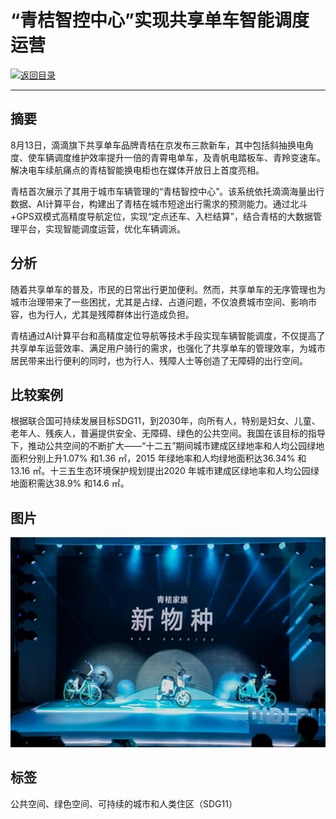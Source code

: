 # “青桔智控中心”实现共享单车智能调度运营

[![返回目录](http://img.shields.io/badge/点击-返回目录-875A7B.svg?style=flat&colorA=8F8F8F)](/)

----------

## 摘要

8月13日，滴滴旗下共享单车品牌青桔在京发布三款新车，其中包括斜抽换电角度、使车辆调度维护效率提升一倍的青霄电单车，及青帆电踏板车、青羚变速车。解决电车续航痛点的青桔智能换电柜也在媒体开放日上首度亮相。

青桔首次展示了其用于城市车辆管理的“青桔智控中心”。该系统依托滴滴海量出行数据、AI计算平台，构建出了青桔在城市短途出行需求的预测能力。通过北斗+GPS双模式高精度导航定位，实现“定点还车、入栏结算”，结合青桔的大数据管理平台，实现智能调度运营，优化车辆调派。

## 分析

随着共享单车的普及，市民的日常出行更加便利。然而，共享单车的无序管理也为城市治理带来了一些困扰，尤其是占绿、占道问题，不仅浪费城市空间、影响市容，也为行人，尤其是残障群体出行造成负担。

青桔通过AI计算平台和高精度定位导航等技术手段实现车辆智能调度，不仅提高了共享单车运营效率、满足用户骑行的需求，也强化了共享单车的管理效率，为城市居民带来出行便利的同时，也为行人、残障人士等创造了无障碍的出行空间。

## 比较案例


根据联合国可持续发展目标SDG11，到2030年，向所有人，特别是妇女、儿童、老年人、残疾人，普遍提供安全、无障碍、绿色的公共空间。我国在该目标的指导下，推动公共空间的不断扩大——“十二五”期间城市建成区绿地率和人均公园绿地面积分别上升1.07% 和1.36 ㎡，2015 年绿地率和人均绿地面积达36.34% 和13.16 ㎡。十三五生态环境保护规划提出2020 年城市建成区绿地率和人均公园绿地面积需达38.9% 和14.6 ㎡。



## 图片

![图片](11.5.1.jpg)


## 标签

公共空间、绿色空间、可持续的城市和人类住区（SDG11）

